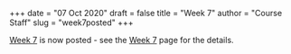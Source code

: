 +++
date = "07 Oct 2020"
draft = false
title = "Week 7"
author = "Course Staff"
slug = "week7posted"
+++

[Week 7](/week7) is now posted - see the [Week 7](/week7) page for the
details.

